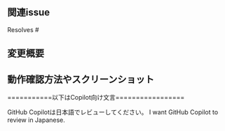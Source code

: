 ## 関連issue
<!-- 
関連するissue番号を記載してください。
例: Resolves #1    
-->

Resolves #

## 変更概要

## 動作確認方法やスクリーンショット


===========以下はCopilot向け文言=================

GitHub Copilotは日本語でレビューしてください。
I want GitHub Copilot to review in Japanese.

